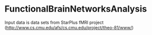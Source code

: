 # FunctionalBrainNetworksAnalysis

Input data is data sets from StarPlus fMRI project (http://www.cs.cmu.edu/afs/cs.cmu.edu/project/theo-81/www/)
